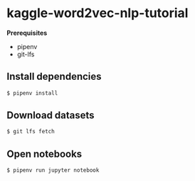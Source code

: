 # kaggle-word2vec-nlp-tutorial

**Prerequisites**

- pipenv
- git-lfs

## Install dependencies

```sh
$ pipenv install
```

## Download datasets

```sh
$ git lfs fetch
```

## Open notebooks

```sh
$ pipenv run jupyter notebook
```
